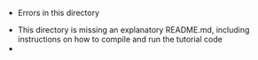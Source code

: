 * Errors in this directory 

- This directory is missing an explanatory README.md, including instructions on how to compile and run the tutorial code
- 